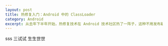 ```yaml
---
layout: post
title: 热修复入门：Android 中的 ClassLoader
category: Android
excerpt: 从去年下半年开始，热修复技术在 Android 技术社区热了一阵子，这种不用发布新版本就可以修复线上 bug 的技术确实有很大的需求，最近正好在研究一些开源的热修复方案，本文就其中常用的 ClassLoader 方式实现的热修复方案中的 ClassLoader 机制作一个简单的介绍。
---
```


sss
三试试
生生世世